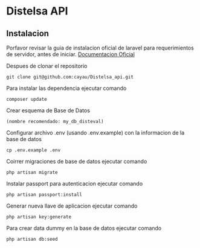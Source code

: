 # Distelsa API

## Instalacion

Porfavor revisar la guia de instalacion oficial de laravel para requerimientos de servidor, antes de iniciar. [Documentacion Oficial](https://laravel.com/docs/7.x/installation#installation)

Despues de clonar el repositorio
    
    git clone git@github.com:cayau/Distelsa_api.git

Para instalar las dependencia ejecutar comando
    
    composer update

Crear esquema de Base de Datos
    
    (nombre recomendado: my_db_disteval)

Configurar archivo .env (usando .env.example) con la informacion de la base de datos
        
    cp .env.example .env

Coirrer migraciones de base de datos ejecutar comando
    
    php artisan migrate

Instalar passport para autenticacion ejecutar comando
    
    php artisan passport:install

Generar nueva llave de aplicacion ejecutar comando
    
    php artisan key:generate

Para crear data dummy en la base de datos ejecutar comando
    
    php artisan db:seed

